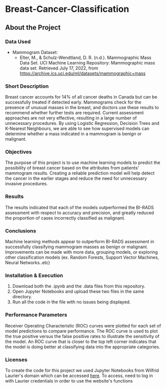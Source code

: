 # Breast-Cancer-Classification

## About the Project
### Data Used

- Mammogram Dataset:
  - Elter, M., & Schulz-Wendtland, D. R. (n.d.). Mammographic Mass Data Set. UCI Machine Learning Repository: Mammographic mass data set. Retrieved July 17, 2022, from https://archive.ics.uci.edu/ml/datasets/mammographic+mass

### Short Description
Breast cancer accounts for 14% of all cancer deaths in Canada but can be successfully treated if detected early. Mammograms check for the presence of unusual masses in the breast, and doctors use these results to recommend whether further tests are required. Current assessment approaches are not very effective, resulting in a large number of unnecessary procedures. By using Logistic Regression, Decision Trees and K-Nearest Neighbours, we are able to see how supervised models can determine whether a mass indicated in a mammogram is benign or malignant.

### Objectives
The purpose of this project is to use machine learning models to predict the possibility of breast cancer based on the attributes from patients’ mammogram results. Creating a reliable prediction model will help detect the cancer in the earlier stages and reduce the need for unnecessary invasive procedures. 

### Results
The results indicated that each of the models outperformed the BI-RADS assessment with respect to accuracy and precision, and greatly reduced the proportion of cases incorrectly classified as malignant.

### Conclusions
Machine learning methods appear to outperform BI-RADS assessment in successfully classifying mammogram masses as benign or malignant. Improvements can be made with more data, grouping models, or exploring other classification models (ex. Random Forests, Support Vector Machines, Neural Networks..etc)

### Installation & Execution
1. Download both the .ipynb and the .data files from this repository.
2. Open Jupyter Notebooks and upload these two files in the same directory.
3. Run all the code in the file with no issues being displayed.

### Performance Parameters
Receiver Operating Characteristic (ROC) curves were plotted for each set of model predictions to compare performance. The ROC curve is used to plot the true positive versus the false positive rates to illustrate the sensitivity of the model. An ROC curve that is closer to the top left corner indicates that the model is doing better at classifying data into the appropriate categories.

### Licenses
To create the code for this project we used Jupyter Notebooks from Wilfrid Laurier's domain which can be accessed [here](https://wlu.syzygy.ca).
To access, need to log in with Laurier credentials in order to use the website's functions 
